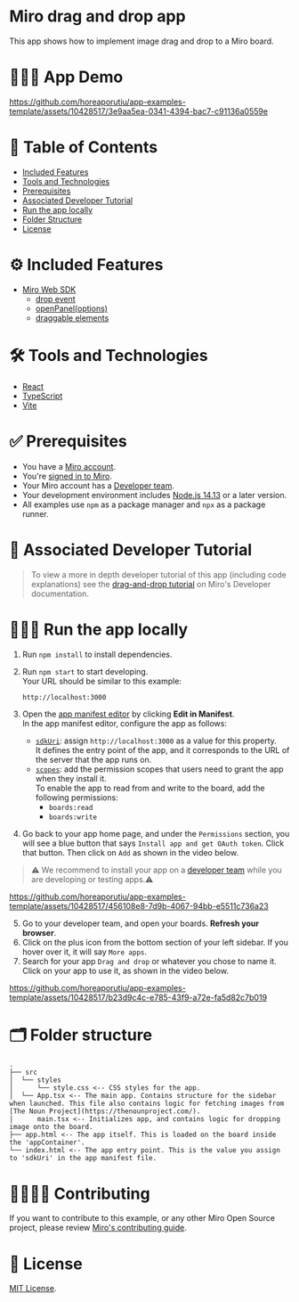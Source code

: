 # Miro drag and drop app

This app shows how to implement image drag and drop to a Miro board. 

# 👨🏻‍💻 App Demo

https://github.com/horeaporutiu/app-examples-template/assets/10428517/3e9aa5ea-0341-4394-bac7-c91136a0559e

# 📒 Table of Contents
* [Included Features](#features)
* [Tools and Technologies](#tools)
* [Prerequisites](#prerequisites)
* [Associated Developer Tutorial](#tutorial)
* [Run the app locally](#run)
* [Folder Structure](#folder)
* [License](#license)

# ⚙️ Included Features <a name="features"></a>
* [Miro Web SDK](https://developers.miro.com/docs/web-sdk-reference)
    * [drop event](https://developers.miro.com/docs/ui_boardui#drop-event) 
    * [openPanel(options)](https://developers.miro.com/docs/ui_boardui#openpanel)
    * [draggable elements](https://developers.miro.com/docs/add-drag-and-drop-to-your-app#add-draggable-elements-to-the-app-panel)

# 🛠️ Tools and Technologies <a name="tools"></a>
* [React](https://react.dev/)
* [TypeScript](https://www.typescriptlang.org/)
* [Vite](https://vitejs.dev/)

# ✅ Prerequisites <a name="prerequisites"></a>
* You have a [Miro account](https://miro.com/signup/).
* You're [signed in to Miro](https://miro.com/login/).
* Your Miro account has a [Developer team](https://developers.miro.com/docs/create-a-developer-team).
* Your development environment includes [Node.js 14.13](https://nodejs.org/en/download) or a later version.
* All examples use `npm` as a package manager and `npx` as a package runner.

# 📖 Associated Developer Tutorial <a name="tutorial"></a>
> To view a more in depth developer tutorial
of this app (including code explanations) see the [drag-and-drop tutorial](https://developers.miro.com/docs/add-drag-and-drop-to-your-app) on Miro's Developer documentation.

# 🏃🏽‍♂️ Run the app locally <a name="run"></a>

1. Run `npm install` to install dependencies.
2. Run `npm start` to start developing. \
   Your URL should be similar to this example:
   ```
   http://localhost:3000
   ```
3. Open the [app manifest editor](https://developers.miro.com/docs/manually-create-an-app#step-2-configure-your-app-in-miro) by clicking **Edit in Manifest**. \
   In the app manifest editor, configure the app as follows:
   - [`sdkUri`](https://developers.miro.com/docs/app-manifest#sdkuri): assign `http://localhost:3000` as a value for this property. \
     It defines the entry point of the app, and it corresponds to the URL of the server that the app runs on.
   - [`scopes`](https://developers.miro.com/docs/app-manifest#scopes): add the permission scopes that users need to grant the app when they install it. \
     To enable the app to read from and write to the board, add the following permissions:
     - `boards:read`
     - `boards:write`

4. Go back to your app home page, and under the `Permissions` section, you will see a blue button that says `Install app and get OAuth token`. Click that button. Then click on `Add` as shown in the video below.

> ⚠️ We recommend to install your app on a [developer team](https://developers.miro.com/docs/create-a-developer-team) while you are developing or testing apps.⚠️

https://github.com/horeaporutiu/app-examples-template/assets/10428517/456108e8-7d9b-4067-94bb-e5511c736a23

5. Go to your developer team, and open your boards. <b>Refresh your browser</b>.
6. Click on the plus icon from the bottom section of your left sidebar. If you hover over it, it will say `More apps`.
7. Search for your app `Drag and drop` or whatever you chose to name it. Click on your app to use it, as shown in the video below.

https://github.com/horeaporutiu/app-examples-template/assets/10428517/b23d9c4c-e785-43f9-a72e-fa5d82c7b019

# 🗂️ Folder structure <a name="folder"></a>

```
.
├── src
│  └── styles
│      └── style.css <-- CSS styles for the app.
│  └── App.tsx <-- The main app. Contains structure for the sidebar when launched. This file also contains logic for fetching images from [The Noun Project](https://thenounproject.com/).
│      main.tsx <-- Initializes app, and contains logic for dropping image onto the board.
├── app.html <-- The app itself. This is loaded on the board inside the 'appContainer'.
└── index.html <-- The app entry point. This is the value you assign to 'sdkUri' in the app manifest file.
```

# 🫱🏻‍🫲🏽 Contributing <a name="contributing"></a>
If you want to contribute to this example, or any other Miro Open Source project, please review [Miro's contributing guide](https://github.com/miroapp/app-examples/blob/main/CONTRIBUTING.md).

# 🪪 License <a name="license"></a>
[MIT License](https://github.com/miroapp/app-examples/blob/main/LICENSE).

